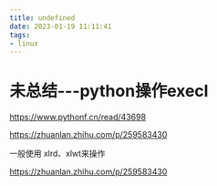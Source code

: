 ```yaml
---
title: undefined
date: 2023-01-19 11:11:41
tags:
- linux
---
```


# 未总结---python操作execl

https://www.pythonf.cn/read/43698

https://zhuanlan.zhihu.com/p/259583430

一般使用 xlrd、xlwt来操作

https://zhuanlan.zhihu.com/p/259583430


